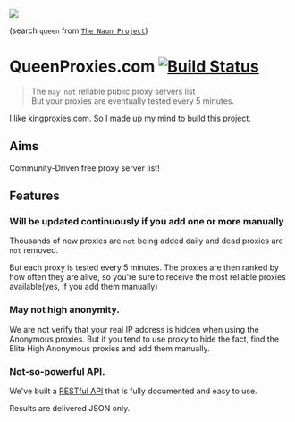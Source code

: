 ![](https://d30y9cdsu7xlg0.cloudfront.net/png/67580-200.png)

(search `queen` from [`The Naun Project`](https://thenounproject.com/search/?q=queen))

# QueenProxies.com [![Build Status](https://travis-ci.org/kyungw00k/QueenProxies.com.svg?branch=master)](https://travis-ci.org/kyungw00k/QueenProxies.com)
>The `may not` reliable public proxy servers list<br />
>But your proxies are eventually tested every 5 minutes.

I like kingproxies.com. So I made up my mind to build this project.

## Aims
Community-Driven free proxy server list!

## Features

### Will be updated continuously if you add one or more manually
Thousands of new proxies are `not` being added daily and dead proxies are `not`  removed.

But each proxy is tested every 5 minutes. The proxies are then ranked by how often they are alive, so you're sure to receive the most reliable proxies available(yes, if you add them manually)

### May not high anonymity.
We are not verify that your real IP address is hidden when using the Anonymous proxies. But if you tend to use proxy to hide the fact, find the Elite High Anonymous proxies and add them manually.

### Not-so-powerful API.
We've built a [RESTful API](api/README.md) that is fully documented and easy to use.

Results are delivered JSON only.

